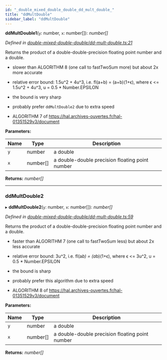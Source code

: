 ```yaml
---
id: "_double_mixed_double_double_dd_mult_double_"
title: "ddMultDouble"
sidebar_label: "ddMultDouble"
---
```


**ddMultDouble1**(`y`: number, `x`: number[]): *number[]*

*Defined in [double-mixed-double-double/dd-mult-double.ts:21](https://github.com/FlorisSteenkamp/double-double/blob/d35ae52/src/double-mixed-double-double/dd-mult-double.ts#L21)*

Returns the product of a double-double-precision floating point number and a
double.

* slower than ALGORITHM 8 (one call to fastTwoSum more) but about 2x more
accurate
* relative error bound: 1.5u^2 + 4u^3, i.e. fl(a+b) = (a+b)(1+ϵ),
where ϵ <= 1.5u^2 + 4u^3, u = 0.5 * Number.EPSILON
* the bound is very sharp
* probably prefer `ddMultDouble2` due to extra speed

* ALGORITHM 7 of https://hal.archives-ouvertes.fr/hal-01351529v3/document

**Parameters:**

Name | Type | Description |
------ | ------ | ------ |
`y` | number | a double |
`x` | number[] | a double-double precision floating point number  |

**Returns:** *number[]*

___

###  ddMultDouble2

▸ **ddMultDouble2**(`y`: number, `x`: number[]): *number[]*

*Defined in [double-mixed-double-double/dd-mult-double.ts:59](https://github.com/FlorisSteenkamp/double-double/blob/d35ae52/src/double-mixed-double-double/dd-mult-double.ts#L59)*

Returns the product of a double-double-precision floating point number and a double.

* faster than ALGORITHM 7 (one call to fastTwoSum less) but about 2x less
accurate
* relative error bound: 3u^2, i.e. fl(a*b) = (a*b)(1+ϵ),
where ϵ <= 3u^2, u = 0.5 * Number.EPSILON
* the bound is sharp
* probably prefer this algorithm due to extra speed

* ALGORITHM 8 of https://hal.archives-ouvertes.fr/hal-01351529v3/document

**Parameters:**

Name | Type | Description |
------ | ------ | ------ |
`y` | number | a double |
`x` | number[] | a double-double precision floating point number  |

**Returns:** *number[]*
